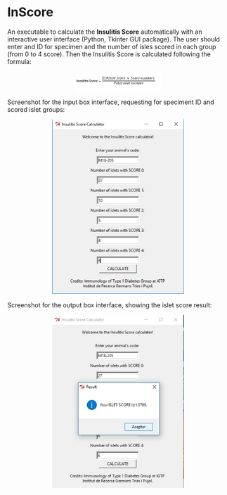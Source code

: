 # InScore
An executable to calculate the **Insulitis Score** automatically with an interactive user interface (Python, Tkinter GUI package).
The user should enter and ID for specimen and the number of isles scored in each group (from 0 to 4 score). 
Then the Insulitis Score is calculated following the formula: 
<p align="center">
  <img src=https://github.com/adrianvillalba/InScore/blob/master/Images/Screenshot3.jpg width="200"/>
</p>

Screenshot for the input box interface, requesting for speciment ID and scored islet groups:
<p align="center">
  <img src=https://github.com/adrianvillalba/InScore/blob/master/Images/Screenshot1.jpg width="300"/>
</p>

Screenshot for the output box interface, showing the islet score result:
<p align="center">
  <img src=https://github.com/adrianvillalba/InScore/blob/master/Images/Screenshot2.jpg width="300"/>
</p>


